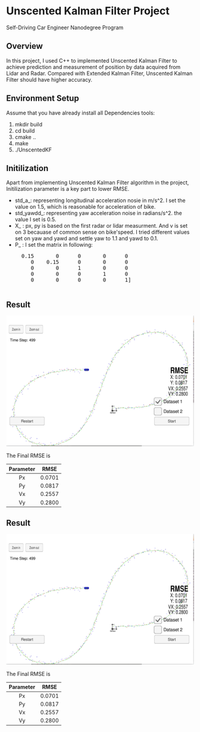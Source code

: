 # Unscented Kalman Filter Project
Self-Driving Car Engineer Nanodegree Program

## Overview

In this project, I used C++ to implemented Unscented Kalman Filter to achieve prediction and measurement of position by data acquired from Lidar and Radar. Compared with Extended Kalman Filter, Unscented Kalman Filter should have higher accuracy. 


## Environment Setup
Assume that you have already install all Dependencies tools: 
1. mkdir build
2. cd build
3. cmake ..
4. make
5. ./UnscentedKF

## Initilization 
Apart from implementing Unscented Kalman Filter algorithm in the project, Initilization parameter is a key part to lower RMSE.
  * std_a_:  representing longitudinal acceleration nosie in m/s^2. I set the value on 1.5, which is reasonable for acceleration of bike.
  * std_yawdd_: representing yaw acceleration noise in radians/s^2. the value I set is 0.5.
  * X_ : px, py is based on the first radar or lidar measurment. And v is set on 3 becauase of common sense on bike'speed. I tried different values set on yaw and yawd and settle yaw to 1.1 and yawd to 0.1.
  * P_ : I set the matrix in following:<br />
       <pre>  0.15       0      0       0      0
         0    0.15      0       0      0
         0       0      1       0      0
         0       0      0       1      0
         0       0      0       0      1]

## Result
![png](images/image1.png)

The Final RMSE is

| Parameter                        |     RMSE                       |
|:---------------------:|:---------------------------------------------:|
| Px                 | 0.0701                                  |
| Py             | 0.0817 |
| Vx         | 0.2557   |
| Vy     | 0.2800  |


## Result
![png](images/image1.png)

The Final RMSE is

| Parameter                        |     RMSE                       |
|:---------------------:|:---------------------------------------------:|
| Px                 | 0.0701                                  |
| Py             | 0.0817 |
| Vx         | 0.2557   |
| Vy     | 0.2800  |
